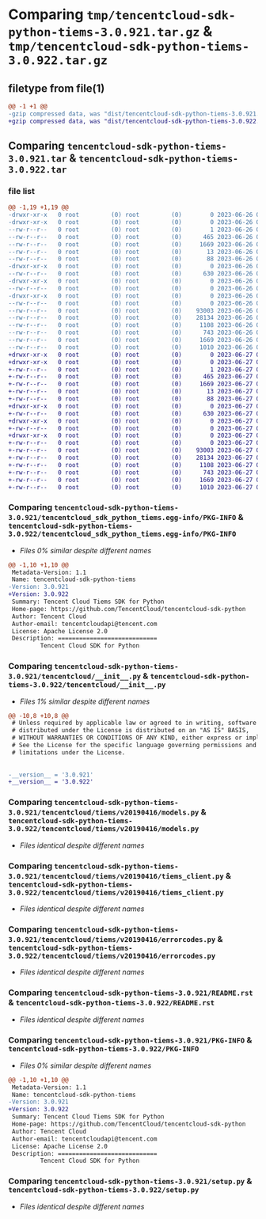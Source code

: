 # Comparing `tmp/tencentcloud-sdk-python-tiems-3.0.921.tar.gz` & `tmp/tencentcloud-sdk-python-tiems-3.0.922.tar.gz`

## filetype from file(1)

```diff
@@ -1 +1 @@
-gzip compressed data, was "dist/tencentcloud-sdk-python-tiems-3.0.921.tar", last modified: Mon Jun 26 00:35:05 2023, max compression
+gzip compressed data, was "dist/tencentcloud-sdk-python-tiems-3.0.922.tar", last modified: Tue Jun 27 00:35:20 2023, max compression
```

## Comparing `tencentcloud-sdk-python-tiems-3.0.921.tar` & `tencentcloud-sdk-python-tiems-3.0.922.tar`

### file list

```diff
@@ -1,19 +1,19 @@
-drwxr-xr-x   0 root         (0) root         (0)        0 2023-06-26 00:35:05.000000 tencentcloud-sdk-python-tiems-3.0.921/
-drwxr-xr-x   0 root         (0) root         (0)        0 2023-06-26 00:35:05.000000 tencentcloud-sdk-python-tiems-3.0.921/tencentcloud_sdk_python_tiems.egg-info/
--rw-r--r--   0 root         (0) root         (0)        1 2023-06-26 00:35:05.000000 tencentcloud-sdk-python-tiems-3.0.921/tencentcloud_sdk_python_tiems.egg-info/dependency_links.txt
--rw-r--r--   0 root         (0) root         (0)      465 2023-06-26 00:35:05.000000 tencentcloud-sdk-python-tiems-3.0.921/tencentcloud_sdk_python_tiems.egg-info/SOURCES.txt
--rw-r--r--   0 root         (0) root         (0)     1669 2023-06-26 00:35:05.000000 tencentcloud-sdk-python-tiems-3.0.921/tencentcloud_sdk_python_tiems.egg-info/PKG-INFO
--rw-r--r--   0 root         (0) root         (0)       13 2023-06-26 00:35:05.000000 tencentcloud-sdk-python-tiems-3.0.921/tencentcloud_sdk_python_tiems.egg-info/top_level.txt
--rw-r--r--   0 root         (0) root         (0)       88 2023-06-26 00:35:05.000000 tencentcloud-sdk-python-tiems-3.0.921/setup.cfg
-drwxr-xr-x   0 root         (0) root         (0)        0 2023-06-26 00:35:05.000000 tencentcloud-sdk-python-tiems-3.0.921/tencentcloud/
--rw-r--r--   0 root         (0) root         (0)      630 2023-06-26 00:35:05.000000 tencentcloud-sdk-python-tiems-3.0.921/tencentcloud/__init__.py
-drwxr-xr-x   0 root         (0) root         (0)        0 2023-06-26 00:35:05.000000 tencentcloud-sdk-python-tiems-3.0.921/tencentcloud/tiems/
--rw-r--r--   0 root         (0) root         (0)        0 2023-06-26 00:35:05.000000 tencentcloud-sdk-python-tiems-3.0.921/tencentcloud/tiems/__init__.py
-drwxr-xr-x   0 root         (0) root         (0)        0 2023-06-26 00:35:05.000000 tencentcloud-sdk-python-tiems-3.0.921/tencentcloud/tiems/v20190416/
--rw-r--r--   0 root         (0) root         (0)        0 2023-06-26 00:35:05.000000 tencentcloud-sdk-python-tiems-3.0.921/tencentcloud/tiems/v20190416/__init__.py
--rw-r--r--   0 root         (0) root         (0)    93003 2023-06-26 00:35:05.000000 tencentcloud-sdk-python-tiems-3.0.921/tencentcloud/tiems/v20190416/models.py
--rw-r--r--   0 root         (0) root         (0)    28134 2023-06-26 00:35:05.000000 tencentcloud-sdk-python-tiems-3.0.921/tencentcloud/tiems/v20190416/tiems_client.py
--rw-r--r--   0 root         (0) root         (0)     1108 2023-06-26 00:35:05.000000 tencentcloud-sdk-python-tiems-3.0.921/tencentcloud/tiems/v20190416/errorcodes.py
--rw-r--r--   0 root         (0) root         (0)      743 2023-06-26 00:35:05.000000 tencentcloud-sdk-python-tiems-3.0.921/README.rst
--rw-r--r--   0 root         (0) root         (0)     1669 2023-06-26 00:35:05.000000 tencentcloud-sdk-python-tiems-3.0.921/PKG-INFO
--rw-r--r--   0 root         (0) root         (0)     1010 2023-06-26 00:35:05.000000 tencentcloud-sdk-python-tiems-3.0.921/setup.py
+drwxr-xr-x   0 root         (0) root         (0)        0 2023-06-27 00:35:20.000000 tencentcloud-sdk-python-tiems-3.0.922/
+drwxr-xr-x   0 root         (0) root         (0)        0 2023-06-27 00:35:20.000000 tencentcloud-sdk-python-tiems-3.0.922/tencentcloud_sdk_python_tiems.egg-info/
+-rw-r--r--   0 root         (0) root         (0)        1 2023-06-27 00:35:20.000000 tencentcloud-sdk-python-tiems-3.0.922/tencentcloud_sdk_python_tiems.egg-info/dependency_links.txt
+-rw-r--r--   0 root         (0) root         (0)      465 2023-06-27 00:35:20.000000 tencentcloud-sdk-python-tiems-3.0.922/tencentcloud_sdk_python_tiems.egg-info/SOURCES.txt
+-rw-r--r--   0 root         (0) root         (0)     1669 2023-06-27 00:35:20.000000 tencentcloud-sdk-python-tiems-3.0.922/tencentcloud_sdk_python_tiems.egg-info/PKG-INFO
+-rw-r--r--   0 root         (0) root         (0)       13 2023-06-27 00:35:20.000000 tencentcloud-sdk-python-tiems-3.0.922/tencentcloud_sdk_python_tiems.egg-info/top_level.txt
+-rw-r--r--   0 root         (0) root         (0)       88 2023-06-27 00:35:20.000000 tencentcloud-sdk-python-tiems-3.0.922/setup.cfg
+drwxr-xr-x   0 root         (0) root         (0)        0 2023-06-27 00:35:20.000000 tencentcloud-sdk-python-tiems-3.0.922/tencentcloud/
+-rw-r--r--   0 root         (0) root         (0)      630 2023-06-27 00:35:20.000000 tencentcloud-sdk-python-tiems-3.0.922/tencentcloud/__init__.py
+drwxr-xr-x   0 root         (0) root         (0)        0 2023-06-27 00:35:20.000000 tencentcloud-sdk-python-tiems-3.0.922/tencentcloud/tiems/
+-rw-r--r--   0 root         (0) root         (0)        0 2023-06-27 00:35:20.000000 tencentcloud-sdk-python-tiems-3.0.922/tencentcloud/tiems/__init__.py
+drwxr-xr-x   0 root         (0) root         (0)        0 2023-06-27 00:35:20.000000 tencentcloud-sdk-python-tiems-3.0.922/tencentcloud/tiems/v20190416/
+-rw-r--r--   0 root         (0) root         (0)        0 2023-06-27 00:35:20.000000 tencentcloud-sdk-python-tiems-3.0.922/tencentcloud/tiems/v20190416/__init__.py
+-rw-r--r--   0 root         (0) root         (0)    93003 2023-06-27 00:35:20.000000 tencentcloud-sdk-python-tiems-3.0.922/tencentcloud/tiems/v20190416/models.py
+-rw-r--r--   0 root         (0) root         (0)    28134 2023-06-27 00:35:20.000000 tencentcloud-sdk-python-tiems-3.0.922/tencentcloud/tiems/v20190416/tiems_client.py
+-rw-r--r--   0 root         (0) root         (0)     1108 2023-06-27 00:35:20.000000 tencentcloud-sdk-python-tiems-3.0.922/tencentcloud/tiems/v20190416/errorcodes.py
+-rw-r--r--   0 root         (0) root         (0)      743 2023-06-27 00:35:20.000000 tencentcloud-sdk-python-tiems-3.0.922/README.rst
+-rw-r--r--   0 root         (0) root         (0)     1669 2023-06-27 00:35:20.000000 tencentcloud-sdk-python-tiems-3.0.922/PKG-INFO
+-rw-r--r--   0 root         (0) root         (0)     1010 2023-06-27 00:35:20.000000 tencentcloud-sdk-python-tiems-3.0.922/setup.py
```

### Comparing `tencentcloud-sdk-python-tiems-3.0.921/tencentcloud_sdk_python_tiems.egg-info/PKG-INFO` & `tencentcloud-sdk-python-tiems-3.0.922/tencentcloud_sdk_python_tiems.egg-info/PKG-INFO`

 * *Files 0% similar despite different names*

```diff
@@ -1,10 +1,10 @@
 Metadata-Version: 1.1
 Name: tencentcloud-sdk-python-tiems
-Version: 3.0.921
+Version: 3.0.922
 Summary: Tencent Cloud Tiems SDK for Python
 Home-page: https://github.com/TencentCloud/tencentcloud-sdk-python
 Author: Tencent Cloud
 Author-email: tencentcloudapi@tencent.com
 License: Apache License 2.0
 Description: ============================
         Tencent Cloud SDK for Python
```

### Comparing `tencentcloud-sdk-python-tiems-3.0.921/tencentcloud/__init__.py` & `tencentcloud-sdk-python-tiems-3.0.922/tencentcloud/__init__.py`

 * *Files 1% similar despite different names*

```diff
@@ -10,8 +10,8 @@
 # Unless required by applicable law or agreed to in writing, software
 # distributed under the License is distributed on an "AS IS" BASIS,
 # WITHOUT WARRANTIES OR CONDITIONS OF ANY KIND, either express or implied.
 # See the License for the specific language governing permissions and
 # limitations under the License.
 
 
-__version__ = '3.0.921'
+__version__ = '3.0.922'
```

### Comparing `tencentcloud-sdk-python-tiems-3.0.921/tencentcloud/tiems/v20190416/models.py` & `tencentcloud-sdk-python-tiems-3.0.922/tencentcloud/tiems/v20190416/models.py`

 * *Files identical despite different names*

### Comparing `tencentcloud-sdk-python-tiems-3.0.921/tencentcloud/tiems/v20190416/tiems_client.py` & `tencentcloud-sdk-python-tiems-3.0.922/tencentcloud/tiems/v20190416/tiems_client.py`

 * *Files identical despite different names*

### Comparing `tencentcloud-sdk-python-tiems-3.0.921/tencentcloud/tiems/v20190416/errorcodes.py` & `tencentcloud-sdk-python-tiems-3.0.922/tencentcloud/tiems/v20190416/errorcodes.py`

 * *Files identical despite different names*

### Comparing `tencentcloud-sdk-python-tiems-3.0.921/README.rst` & `tencentcloud-sdk-python-tiems-3.0.922/README.rst`

 * *Files identical despite different names*

### Comparing `tencentcloud-sdk-python-tiems-3.0.921/PKG-INFO` & `tencentcloud-sdk-python-tiems-3.0.922/PKG-INFO`

 * *Files 0% similar despite different names*

```diff
@@ -1,10 +1,10 @@
 Metadata-Version: 1.1
 Name: tencentcloud-sdk-python-tiems
-Version: 3.0.921
+Version: 3.0.922
 Summary: Tencent Cloud Tiems SDK for Python
 Home-page: https://github.com/TencentCloud/tencentcloud-sdk-python
 Author: Tencent Cloud
 Author-email: tencentcloudapi@tencent.com
 License: Apache License 2.0
 Description: ============================
         Tencent Cloud SDK for Python
```

### Comparing `tencentcloud-sdk-python-tiems-3.0.921/setup.py` & `tencentcloud-sdk-python-tiems-3.0.922/setup.py`

 * *Files identical despite different names*

